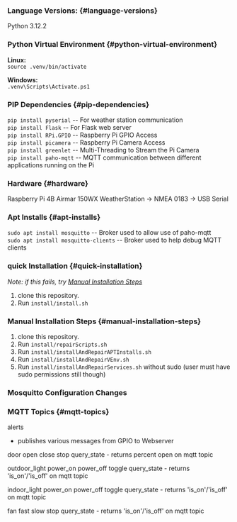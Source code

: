 ### Language Versions: {#language-versions}
Python 3.12.2

### Python Virtual Environment {#python-virtual-environment}
**Linux:**  
`source .venv/bin/activate`  

**Windows:**  
`.venv\Scripts\Activate.ps1`

### PIP Dependencies {#pip-dependencies}
`pip install pyserial` -- For weather station communication  
`pip install Flask` -- For Flask web server  
`pip install RPi.GPIO` -- Raspberry Pi GPIO Access  
`pip install picamera` -- Raspberry Pi Camera Access  
`pip install greenlet` -- Multi-Threading to Stream the Pi Camera  
`pip install paho-mqtt` -- MQTT communication between different applications running on the Pi

### Hardware {#hardware}
Raspberry Pi 4B
Airmar 150WX WeatherStation → NMEA 0183 → USB Serial

### Apt Installs {#apt-installs}
`sudo apt install mosquitto` -- Broker used to allow use of paho-mqtt  
`sudo apt install mosquitto-clients` -- Broker used to help debug MQTT clients

### quick Installation {#quick-installation}
*Note: if this fails, try [Manual Installation Steps](#manual-installation-steps)*  
1. clone this repository.
2. Run `install/install.sh`

### Manual Installation Steps {#manual-installation-steps}
1. clone this repository.
2. Run `install/repairScripts.sh`
3. Run `install/installAndRepairAPTInstalls.sh`
4. Run `install/installAndRepairVEnv.sh`
5. Run `install/installAndRepairServices.sh` without sudo (user must have sudo permissions still though)


### Mosquitto Configuration Changes


### MQTT Topics {#mqtt-topics}

alerts 
- publishes various messages from GPIO to Webserver

door
    open
    close
    stop
    query_state - returns percent open on mqtt topic

outdoor_light
    power_on
    power_off
    toggle
    query_state - returns 'is_on'/'is_off' on mqtt topic

indoor_light
    power_on
    power_off
    toggle
    query_state - returns 'is_on'/'is_off' on mqtt topic

fan
    fast
    slow
    stop
    query_state - returns 'is_on'/'is_off' on mqtt topic


